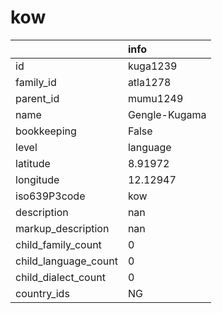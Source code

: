 # kow
|                      | info          |
|:---------------------|:--------------|
| id                   | kuga1239      |
| family_id            | atla1278      |
| parent_id            | mumu1249      |
| name                 | Gengle-Kugama |
| bookkeeping          | False         |
| level                | language      |
| latitude             | 8.91972       |
| longitude            | 12.12947      |
| iso639P3code         | kow           |
| description          | nan           |
| markup_description   | nan           |
| child_family_count   | 0             |
| child_language_count | 0             |
| child_dialect_count  | 0             |
| country_ids          | NG            |